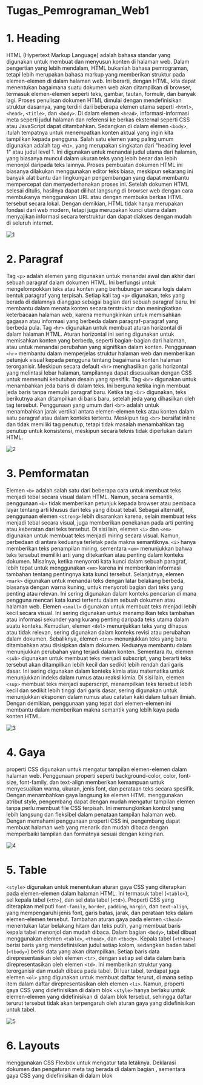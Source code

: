 # Tugas_Pemrograman_Web1

# 1. Heading

<p>
  
HTML (Hypertext Markup Language) adalah bahasa standar yang digunakan untuk membuat dan menyusun konten di halaman web. Dalam pengertian yang lebih mendalam, HTML bukanlah bahasa pemrograman, tetapi lebih merupakan bahasa markup yang memberikan struktur pada elemen-elemen di dalam halaman web. Ini berarti, dengan HTML, kita dapat menentukan bagaimana suatu dokumen web akan ditampilkan di browser, termasuk elemen-elemen seperti teks, gambar, tautan, formulir, dan banyak lagi. Proses penulisan dokumen HTML dimulai dengan mendefinisikan struktur dasarnya, yang terdiri dari beberapa elemen utama seperti `<html>`, `<head>`, `<title>`, dan `<body>`. Di dalam elemen `<head>`, informasi-informasi meta seperti judul halaman dan referensi ke berkas eksternal seperti CSS atau JavaScript dapat ditambahkan. Sedangkan di dalam elemen `<body>`, itulah tempatnya untuk menempatkan konten aktual yang ingin kita tampilkan kepada pengguna. Salah satu elemen yang paling umum digunakan adalah tag `<h1>`, yang merupakan singkatan dari "heading level 1" atau judul level 1. Ini digunakan untuk menandai judul utama dari halaman, yang biasanya muncul dalam ukuran teks yang lebih besar dan lebih menonjol daripada teks lainnya. Proses pembuatan dokumen HTML ini biasanya dilakukan menggunakan editor teks biasa, meskipun sekarang ini banyak alat bantu dan lingkungan pengembangan yang dapat membantu mempercepat dan menyederhanakan proses ini. Setelah dokumen HTML selesai ditulis, hasilnya dapat dilihat langsung di browser web dengan cara membukanya menggunakan URL atau dengan membuka berkas HTML tersebut secara lokal. Dengan demikian, HTML tidak hanya merupakan fondasi dari web modern, tetapi juga merupakan kunci utama dalam menyajikan informasi secara terstruktur dan dapat diakses dengan mudah di seluruh internet.</p>
  
![1](https://github.com/yusufefendi123/Tugas_Pemrograman_Web1/assets/140128335/35f67769-84f6-422f-97e1-43495ba100a7)

# 2. Paragraf
<p>


Tag `<p>` adalah elemen yang digunakan untuk menandai awal dan akhir dari sebuah paragraf dalam dokumen HTML. Ini berfungsi untuk mengelompokkan teks atau konten yang berhubungan secara logis dalam bentuk paragraf yang terpisah. Setiap kali tag `<p>` digunakan, teks yang berada di dalamnya dianggap sebagai bagian dari sebuah paragraf baru. Ini membantu dalam menata konten secara terstruktur dan meningkatkan keterbacaan halaman web, karena memungkinkan untuk memisahkan gagasan atau informasi yang berbeda dalam paragraf-paragraf yang berbeda pula.
Tag `<hr>` digunakan untuk membuat aturan horizontal di dalam halaman HTML. Aturan horizontal ini sering digunakan untuk memisahkan konten yang berbeda, seperti bagian-bagian dari halaman, atau untuk menandai perubahan yang signifikan dalam konten. Penggunaan `<hr>` membantu dalam memperjelas struktur halaman web dan memberikan petunjuk visual kepada pengguna tentang bagaimana konten halaman terorganisir. Meskipun secara default `<hr>` menghasilkan garis horizontal yang melintasi lebar halaman, tampilannya dapat disesuaikan dengan CSS untuk memenuhi kebutuhan desain yang spesifik.
Tag `<br>` digunakan untuk menambahkan jeda baris di dalam teks. Ini berguna ketika ingin membuat jeda baris tanpa memulai paragraf baru. Ketika tag `<br>` digunakan, teks berikutnya akan ditampilkan di baris baru, setelah jeda yang dihasilkan oleh tag tersebut. Penggunaan yang umum dari `<br>` adalah untuk menambahkan jarak vertikal antara elemen-elemen teks atau konten dalam satu paragraf atau dalam konteks tertentu. Meskipun tag `<br>` bersifat inline dan tidak memiliki tag penutup, tetapi tidak masalah menambahkan tag penutup untuk konsistensi, meskipun secara teknis tidak diperlukan dalam HTML.</p>

![2](https://github.com/yusufefendi123/Tugas_Pemrograman_Web1/assets/140128335/6cee176e-4ad6-4e51-8770-7c6e86370690)

# 3. Pemformatan
<p>

Elemen `<b>` adalah salah satu dari beberapa cara untuk membuat teks menjadi tebal secara visual dalam HTML. Namun, secara semantik, penggunaan `<b>` tidak memberikan petunjuk kepada browser atau pembaca layar tentang arti khusus dari teks yang dibuat tebal. Sebagai alternatif, penggunaan elemen `<strong>` lebih disarankan karena, selain membuat teks menjadi tebal secara visual, juga memberikan penekanan pada arti penting atau keberatan dari teks tersebut. 
Di sisi lain, elemen `<i>` dan `<em>` digunakan untuk membuat teks menjadi miring secara visual. Namun, perbedaan di antara keduanya terletak pada makna semantiknya. `<i>` hanya memberikan teks penampilan miring, sementara `<em>` menunjukkan bahwa teks tersebut memiliki arti yang ditekankan atau penting dalam konteks dokumen. Misalnya, ketika menyoroti kata kunci dalam sebuah paragraf, lebih tepat untuk menggunakan `<em>` karena ini memberikan informasi tambahan tentang pentingnya kata kunci tersebut.
Selanjutnya, elemen `<mark>` digunakan untuk menandai teks dengan latar belakang berbeda, biasanya dengan warna kuning, untuk menyoroti bagian dari teks yang penting atau relevan. Ini sering digunakan dalam konteks pencarian di mana pengguna mencari kata kunci tertentu dalam sebuah dokumen atau halaman web.
Elemen `<small>` digunakan untuk membuat teks menjadi lebih kecil secara visual. Ini sering digunakan untuk menampilkan teks tambahan atau informasi sekunder yang kurang penting daripada teks utama dalam suatu konteks.
Kemudian, elemen `<del>` menunjukkan teks yang dihapus atau tidak relevan, sering digunakan dalam konteks revisi atau perubahan dalam dokumen. Sebaliknya, elemen `<ins>` menunjukkan teks yang baru ditambahkan atau disisipkan dalam dokumen. Keduanya membantu dalam menunjukkan perubahan yang terjadi dalam konten.
Sementara itu, elemen `<sub>` digunakan untuk membuat teks menjadi subscript, yang berarti teks tersebut akan ditampilkan lebih kecil dan sedikit lebih rendah dari garis dasar. Ini sering digunakan dalam konteks kimia atau matematika untuk menunjukkan indeks dalam rumus atau reaksi kimia. Di sisi lain, elemen `<sup>` membuat teks menjadi superscript, menampilkan teks tersebut lebih kecil dan sedikit lebih tinggi dari garis dasar, sering digunakan untuk menunjukkan eksponen dalam rumus atau catatan kaki dalam tulisan ilmiah. Dengan demikian, penggunaan yang tepat dari elemen-elemen ini membantu dalam memberikan makna semantik yang lebih kaya pada konten HTML.</p>

![3](https://github.com/yusufefendi123/Tugas_Pemrograman_Web1/assets/140128335/0b607d93-edf4-4300-8392-c32e6ab4b237)

# 4. Gaya
<p> properti CSS digunakan untuk mengatur tampilan elemen-elemen dalam halaman web. Penggunaan properti seperti background-color, color, font-size, font-family, dan text-align memberikan kemampuan untuk menyesuaikan warna, ukuran, jenis font, dan perataan teks secara spesifik. Dengan menambahkan gaya langsung ke elemen HTML menggunakan atribut style, pengembang dapat dengan mudah mengatur tampilan elemen tanpa perlu membuat file CSS terpisah. Ini memungkinkan kontrol yang lebih langsung dan fleksibel dalam penataan tampilan halaman web. Dengan memahami penggunaan properti CSS ini, pengembang dapat membuat halaman web yang menarik dan mudah dibaca dengan memperbaiki tampilan dan formatnya sesuai dengan keinginan.</p>

![4](https://github.com/yusufefendi123/Tugas_Pemrograman_Web1/assets/140128335/fff8d419-1827-4210-b921-b9cb3ba223dd)

# 5. Table
<p>
  
`<style>` digunakan untuk menentukan aturan gaya CSS yang diterapkan pada elemen-elemen dalam halaman HTML. Ini termasuk tabel (`<table>`), sel kepala tabel (`<th>`), dan sel data tabel (`<td>`). Properti CSS yang diterapkan meliputi `font-family`, `border`, `padding`, `margin`, dan `text-align`, yang mempengaruhi jenis font, garis batas, jarak, dan perataan teks dalam elemen-elemen tersebut. 
Tambahan aturan gaya pada elemen `<thead>` menentukan latar belakang hitam dan teks putih, yang membuat baris kepala tabel menonjol dan mudah dibaca.
Dalam bagian `<body>`, tabel dibuat menggunakan elemen `<table>`, `<thead>`, dan `<tbody>`. Kepala tabel (`<thead>`) berisi baris yang mendefinisikan judul setiap kolom, sedangkan badan tabel (`<tbody>`) berisi data yang akan ditampilkan. Setiap baris data direpresentasikan oleh elemen `<tr>`, dengan setiap sel data dalam baris direpresentasikan oleh elemen `<td>`. Ini memberikan struktur yang terorganisir dan mudah dibaca pada tabel.
Di luar tabel, terdapat juga elemen `<ol>` yang digunakan untuk membuat daftar terurut, di mana setiap item dalam daftar direpresentasikan oleh elemen `<li>`. Namun, properti gaya CSS yang didefinisikan di dalam blok `<style>` hanya berlaku untuk elemen-elemen yang didefinisikan di dalam blok tersebut, sehingga daftar terurut tersebut tidak akan terpengaruh oleh aturan gaya yang didefinisikan untuk tabel.</p>

![5](https://github.com/yusufefendi123/Tugas_Pemrograman_Web1/assets/140128335/42d90f38-dee1-4f4a-b961-13437146bc6b)

# 6. Layouts
<p>

menggunakan CSS Flexbox untuk mengatur tata letaknya. Deklarasi dokumen dan pengaturan meta tag berada di dalam bagian <head>, sementara gaya CSS yang didefinisikan di dalam blok <style> mengatur tampilan elemen-elemen seperti header, navigasi, artikel, dan footer. Penggunaan properti Flexbox seperti display: flex memungkinkan untuk penataan elemen-elemen secara fleksibel, terutama dalam menangani responsivitas layar yang berbeda. Di dalam bagian <body>, konten halaman termasuk teks dan tautan, yang ditempatkan dalam struktur yang telah ditentukan menggunakan Flexbox. Ini menciptakan tata letak yang responsif terhadap perubahan ukuran layar, seperti penumpukan kolom pada layar yang lebih kecil. Dengan demikian, potongan kode tersebut menciptakan halaman web yang sederhana namun efektif, dengan tata letak yang responsif dan menarik..</p>

![6](https://github.com/yusufefendi123/Tugas_Pemrograman_Web1/assets/140128335/51efb39f-70e6-452f-bf39-8279fbc1b041)

# WEb Sederhana HTML + CSS
<p>

Elemen <header>: Elemen ini digunakan untuk menentukan bagian atas halaman web yang biasanya berisi judul atau header utama. Di dalam contoh ini, <header> mengandung judul "Web Pemrograman1".
Elemen <nav>: Elemen ini menandakan bagian navigasi dari halaman web. Biasanya berisi tautan menu atau navigasi ke halaman-halaman lain di situs web. Di sini, terdapat sebuah unordered list (<ul>) yang berisi tiga tautan menu: "Home", "About", dan "Contact".
Elemen <section>: Elemen ini digunakan untuk membagi halaman web menjadi bagian-bagian yang berbeda. Dalam contoh ini, dua artikel yang berbeda ditampilkan di dalam elemen <section>. Setiap artikel diwakili oleh elemen <article>.
Elemen <article>: Elemen ini digunakan untuk menandai konten independen yang dapat berdiri sendiri di dalam halaman web. Di sini, terdapat dua artikel yang berisi informasi tentang "About Us" dan "Teknik Informatika". Artikel "About Us" berisi paragraf deskripsi, sementara artikel "Teknik Informatika" berisi sebuah unordered list (<ul>) yang berisi beberapa item.
Elemen <footer>: Elemen ini menandakan bagian bawah halaman web dan biasanya berisi informasi penutup seperti kredit penulis atau hak cipta. Di dalam contoh ini, elemen <footer> berisi teks "by SipSip".
</p>

![simple_web1](https://github.com/yusufefendi123/Tugas_Pemrograman_Web1/assets/140128335/7f130440-1250-4a89-a9a6-8505462f566d)
